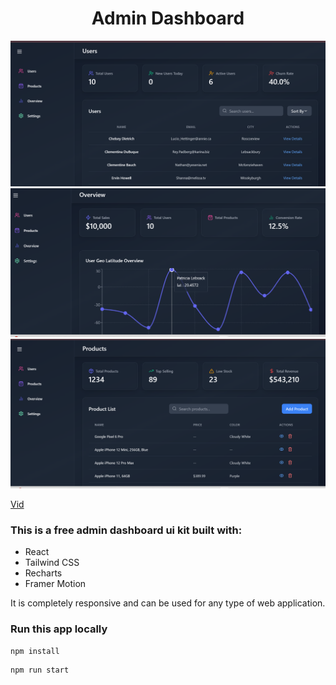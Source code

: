 <h1 align="center"> Admin Dashboard</h1>

![Demo App](/public/Screenshot%202025-02-07%20115422.png)
![Demo App](/public/Screenshot%202025-02-07%20115539.png)
![Demo App](public/Screenshot%202025-02-07%20115812.png)

[Vid](https://youtu.be/gK0v_d91epk)

### This is a free admin dashboard ui kit built with:

-   React
-   Tailwind CSS
-   Recharts
-   Framer Motion

It is completely responsive and can be used for any type of web application.

### Run this app locally

```shell
npm install
```

```shell
npm run start
```
